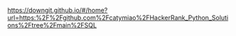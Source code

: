 https://downgit.github.io/#/home?url=https:%2F%2Fgithub.com%2Fcatymiao%2FHackerRank_Python_Solutions%2Ftree%2Fmain%2FSQL

